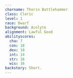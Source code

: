 ```yaml
---
charname: Thorin Battlehammer
class: Cleric
level: 1
race: Dwarf
background: Acolyte
alignment: Lawful Good
abilityscores:
  cha: 7
  con: 18
  dex: 10
  int: 14
  str: 16
  wis: 16
backstory: Short.
---
```


